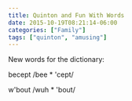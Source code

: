 ```yaml
---
title: Quinton and Fun With Words
date: 2015-10-19T08:21:14-06:00
categories: ["Family"]
tags: ["quinton", "amusing"]
---
```


New words for the dictionary:

becept /bee * 'cept/

w'bout /wuh * 'bout/

